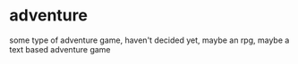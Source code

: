 # adventure
some type of adventure game, haven't decided yet, maybe an rpg, maybe a text based adventure game
